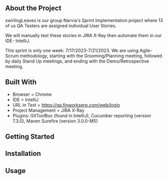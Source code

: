 ## About the Project
swirlingLeaves is our group Narvia's Sprint Implementation project where 13 of us QA Testers are assigned individual User Stories.

We will manually test these stories in JIRA X-Ray then automate them in our IDE- IntelliJ.

This sprint is only one week: 7/17/2023-7/21/2023. We are using Agile-Scrum methodology, starting with the Grooming/Planning meeting, 
followed by daily Stand Up meetings, and ending with the Demo/Retrospective meeting. 

## Built With
  * Browser = Chrome
  * IDE = IntelliJ
  * URL in Test = https://qa.finworkserp.com/web/login 
  * Project Management = JIRA X-Ray
  * Plugins: GitToolBox (found in IntelliJ), Cucumber reporting (version 7.3.0), Maven Surefire (version 3.0.0-M5)

## Getting Started

## Installation

## Usage
